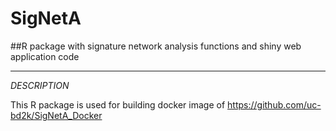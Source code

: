 # SigNetA

##R package with signature network analysis functions and shiny web application code

---
*DESCRIPTION*

This R package is used for building docker image of  https://github.com/uc-bd2k/SigNetA_Docker 

 
